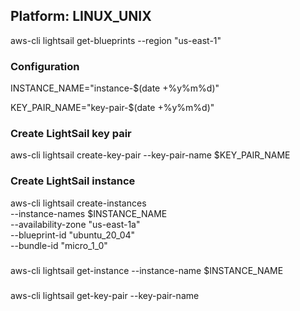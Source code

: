 ## Platform: LINUX_UNIX

aws-cli lightsail get-blueprints --region "us-east-1"

### Configuration

INSTANCE_NAME="instance-$(date +%y%m%d)"

KEY_PAIR_NAME="key-pair-$(date +%y%m%d)" 

### Create LightSail key pair

aws-cli lightsail create-key-pair --key-pair-name $KEY_PAIR_NAME

### Create LightSail instance

aws-cli lightsail create-instances \
    --instance-names $INSTANCE_NAME \
    --availability-zone "us-east-1a" \
    --blueprint-id "ubuntu_20_04" \
    --bundle-id "micro_1_0"

### 

aws-cli lightsail get-instance --instance-name $INSTANCE_NAME

### 

aws-cli lightsail get-key-pair --key-pair-name <value>
